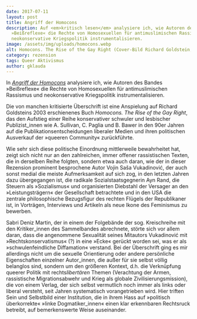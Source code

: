 ```yaml
---
date: 2017-07-11
layout: post
title: Angriff der Homocons
description: Auf <em>kritisch lesen</em> analysiere ich, wie Autoren des Bandes
  »Beißreflexe« die Rechte von Homosexuellen für antimuslimischen Rassismus und
  neokonservative Kriegspolitik instrumentalisieren.
image: /assets/img/uploads/homocons.webp
alt: Homocons. The Rise of the Gay Right (Cover-Bild Richard Goldstein, 2003)
category: rezension
tags: Queer Aktivismus
author: gklauda
---
```

In *[Angriff der Homocons](https://kritisch-lesen.de/rezension/angriff-der-homocons)* analysiere ich, wie Autoren des Bandes »Beißreflexe« die Rechte von Homosexuellen für antimuslimischen Rassismus und neokonservative Kriegspolitik instrumentalisieren.

Die von manchen kritisierte Überschrift ist eine Anspielung auf Richard Goldsteins 2003 erschienenes Buch *Homocons. The Rise of the Gay Right*, das den Aufstieg einer Reihe konservativer schwuler und lesbischer Publizist_innen wie A. Sullivan, C. Paglia und B. Bawer in den 90er Jahren auf die Publikationsentscheidungen liberaler Medien und ihren politischen Ausverkauf der »queeren Community« zurückführte.

Wie sehr sich diese politische Einordnung mittlerweile bewahrheitet hat, zeigt sich nicht nur an den zahlreichen, immer offener rassistischen Texten, die in derselben Reihe folgten, sondern etwa auch daran, wie der in dieser Rezension prominent besprochene Autor Vojin Saša Vukadinović, der auch sonst medial die meiste Aufmerksamkeit auf sich zog, in den letzten Jahren dazu übergegangen ist, die radikale Sozialstaatsgegnerin Ayn Rand, die Steuern als »Sozialismus« und organisierten Diebstahl der Versager an den »Leistungsträgern« der Gesellschaft betrachtete und in den USA die zentrale philosophische Bezugsfigur des rechten Flügels der Republikaner ist, in Vorträgen, Interviews und Artikeln als neue Ikone des Feminismus zu bewerben.

Sabri Deniz Martin, der in einem der Folgebände der sog. Kreischreihe mit den Kritiker_innen des Sammelbandes abrechnete, störte sich vor allem daran, dass die angenommene Sexualität seines Mitautors Vukadinović mit »Rechtskonservatismus« (?) in eine »Ecke« gerückt worden sei, was er als »schwulenfeindliche Diffamation« verstand. Bei der Überschrift ging es mir allerdings nicht um die sexuelle Orientierung oder andere persönliche Eigenschaften einzelner Autor_innen, die außer für sie selbst völlig belanglos sind, sondern um den größeren Kontext, d.h. die Verknüpfung queerer Politik mit rechts<em>libertären</em> Themen (Verachtung der Armen, rassistische Migrationsabwehr und Krieg als globale Zivilisierungsmission), die von einem Verlag, der sich selbst vermutlich noch immer als links oder liberal versteht, seit Jahren systematisch vorangetrieben wird. Hier triften Sein und Selbstbild einer Institution, die in ihrem Hass auf »politisch überkorrekte« »linke Dogmatiker_innen« einen klar erkennbaren Rechtsruck betreibt, auf bemerkenswerte Weise auseinander.